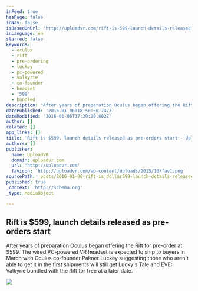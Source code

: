 ```yaml
---
inFeed: true
hasPage: false
inNav: false
isBasedOnUrl: 'http://uploadvr.com/rift-is-599-launch-details-released-as-pre-orders-start/'
inLanguage: en
starred: false
keywords:
  - oculus
  - rift
  - pre-ordering
  - luckey
  - pc-powered
  - valkyrie
  - co-founder
  - headset
  - '599'
  - bundled
description: "After years of preparation Oculus began offering the Rift for pre-order at $599. The wired PC-powered VR headset is expected to ship to buyers in March with Oculus co-founder Palmer Luckey suggesting those who aren't able to get it in the first shipments will still get Lucky's Tale and EVE: Valkyrie bundled with the Rift for free at a later date."
datePublished: '2016-01-06T18:50:50.747Z'
dateModified: '2016-01-06T17:29:29.802Z'
author: []
related: []
app_links: []
title: 'Rift is $599, launch details released as pre-orders start - UploadVR'
authors: []
publisher:
  name: UploadVR
  domain: uploadvr.com
  url: 'http://uploadvr.com'
  favicon: 'http://uploadvr.com/wp-content/uploads/2015/10/fav1.png'
sourcePath: _posts/2016-01-06-rift-is-dollar599-launch-details-released-as-pre-orders-start-.md
published: true
_context: 'http://schema.org'
_type: MediaObject

---
```

<article style=""><h1>Rift is $599, launch details released as pre-orders start</h1><p>After years of preparation Oculus began offering the Rift for pre-order at $599. The wired PC-powered VR headset is expected to ship to buyers in March with Oculus co-founder Palmer Luckey suggesting those who aren't able to get it in the first shipments will still get Lucky's Tale and EVE: Valkyrie bundled with the Rift for free at a later date.</p><img src="http://uploadvr.com/wp-content/uploads/bfi_thumb/img_0023-1000x600-mkmsjdio2iuep1ad4f2lkvic1s867ae4aq4p9mrp0w.jpeg" /></article>